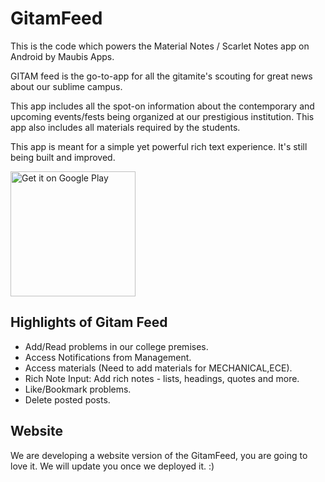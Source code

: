 # GitamFeed
This is the code which powers the Material Notes / Scarlet Notes app on Android by Maubis Apps.

GITAM feed is the go-to-app for all the gitamite's scouting for great news about our sublime campus.

This app includes all the spot-on information about the contemporary and upcoming events/fests being organized at our prestigious institution. This app also includes all materials required by the students.

This app is meant for a simple yet powerful rich text experience. It's still being built and improved.

<a href='https://play.google.com/store/apps/details?id=com.gfeed.sudhaseshu.gitamfeed&hl=en_IN&pcampaignid=MKT-Other-global-all-co-prtnr-py-PartBadge-Mar2515-1'><img width='200'  alt='Get it on Google Play' src='https://play.google.com/intl/en_us/badges/images/generic/en_badge_web_generic.png'/></a>

## Highlights of Gitam Feed
- Add/Read problems in our college premises.
- Access Notifications from Management.
- Access materials (Need to add materials for MECHANICAL,ECE).
- Rich Note Input: Add rich notes - lists, headings, quotes and more.
- Like/Bookmark problems.
- Delete posted posts.

## Website 
  We are developing a website version of the GitamFeed, you are going to love it. We will update you once we deployed it. :)
